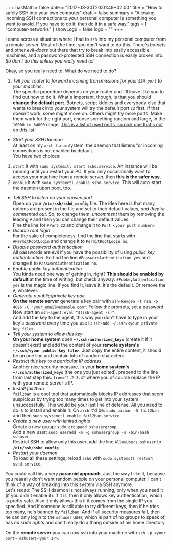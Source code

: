 +++
hasMath = false
date = "2017-03-30T20:01:49+02:00"
title = "How to safely SSH into your own computer"
draft = false
summary = "Allowing incoming SSH connections to your personal computer is something you want to avoid. If you have to do it, then do it in a safe way."
tags = [
  "computer-networks"
]
showLogo = false
logo = ""
+++

I came across a situation where I had to `ssh` into my personal computer from a remote server. Most of the time, you don't want to do this. There's *botnets* and other *evil-doers* out there that try to break into easily accessible machines, and a password-protected SSH connection is easily broken into.   
*So don't do this unless you really need to!*

Okay, so you really need to. What do we need to do?

1. *Tell your router to forward incoming transmissions for your `SSH port` to your machine.*   
The specific procedure depends on your router and I'll leave it to you to find out how to do it. What's important, though, is that you should **change the default port**. Botnets, script kiddies and everybody else that wants to break into your system will try the default port `22` first. If that doesn't work, some might move on. Others might try more ports. Make them work for the right port, choose something random and large, in the `10000 to 64000` range. [This is a list of used ports, so pick one that's not on this list!](https://en.wikipedia.org/wiki/List_of_TCP_and_UDP_port_numbers)
+ *Start your SSH daemon*   
At least on my `arch linux` system, the daemon that listens for incoming connections is not enabled by default.   
You have two choices:   
1) `start` it with `sudo systemctl start sshd.service`. An instance will be running until you restart your PC. If you only occasionally want to access your machine from a remote server, then **this is the safer way**.   
2) `enable` it with `sudo systemctl enable sshd.service`. This will auto-start the daemon upon boot, too.
+ *Tell SSH to listen on your chosen port*   
Open up your **`/etc/ssh/sshd_config`** file. The idea here is that many options are present in the file and set to their default values, *and they're commented out*. So, to change them, *uncomment* them by removing the leading `#` and then you can change their default values.   
Fine the line for `#Port 22` and change it to `Port <your port number>`.
+ *Disable root login*   
For the sake of completeness, find the line that starts with `#PermitRootLogin` and change it to `PermitRootLogin no`.
+ *Disable password authentication*   
All passwords are evil if you have the possibility of using *public key authentication*. So find the line `#PasswordAuthentication yes` and change it to `PasswordAuthentication no`.
+ *Enable public key authentication*   
You kinda need one way of getting in, right? **This should be enabled by default** at the time of writing, but check anyway: `#PubkeyAuthentication yes` is the magic line. If you find it, leave it, it's the default. Or remove the `#`, whatever.
+ *Generate a public/private key pair*   
**On the remote server** generate a key pair with `ssh-keygen -t rsa -b 4096 -C "your_email@example.com"`. Follow the prompts, set a password.   
Now start an `ssh-agent`: `eval "$(ssh-agent -s)"`.   
And add the key to the agent, this way you don't have to type in your key's password every time you use it: `ssh-add ~/.ssh/<your private key file>`.
+ *Tell your system to allow this key*   
**On your home system** open **`~/.ssh/authorized_keys`** (create it if it doesn't exist) and add the content of your **remote system's `~/.ssh/<your public key file>`**. Just copy the entire content, it should be on one line and contain lots of random characters.
+ *Restrict this key to a particular IP address*   
Another nice security measure. In your **home system's `~/.ssh/authorized_keys`** (the one you just edited), prepend to the line from last step this: `from="1.2.3.4"` where you of course replace the IP with your remote server's IP.
+ *Install fail2ban*   
`fail2ban` is a cool tool that automatically blocks IP addresses that seem suspicious by trying too many times to get into your system unsuccessfully. This would be your last line of defense. All you need to do is to install and enable it. On `arch` it'd be: `sudo pacman -S fail2ban` and then `sudo systemctl enable fail2ban.service`.
+ *Create a new user with limited rights*   
Create a new group: `sudo groupadd sshusergroup`   
Add a new user: `sudo useradd -m -g sshusergroup -s /bin/bash sshuser`   
Restrict SSH to allow only this user: add the line `AllowUsers sshuser` to **`/etc/ssh/sshd_config`**
+ *Restart your daemon*   
To load all these settings, reload `sshd` with `sudo systemctl restart sshd.service`.

You could call this a very **paranoid approach**. Just the way I like it, because you reaaally don't want random people on your personal computer. I can't think of a way of breaking into this system via SSH anymore.   
Let's recap: The SSH daemon is not always running, only when you need it (if you didn't enable it). If it is, then it only allows key authentication, which is pretty safe. Also it only allows this if it comes from the single IP you specified. And if someone is still able to try different keys, then if he tries too many, he's banned by `fail2ban`. And if all security measures fail, then he can only login to the `sshuser` user, which is part of no groups to speak of, has *no sudo rights* and can't really do a thang outside of his home directory.

On the **remote server** you can now ssh into your machine with `ssh -p <your port> sshuser@<your IP>`.
